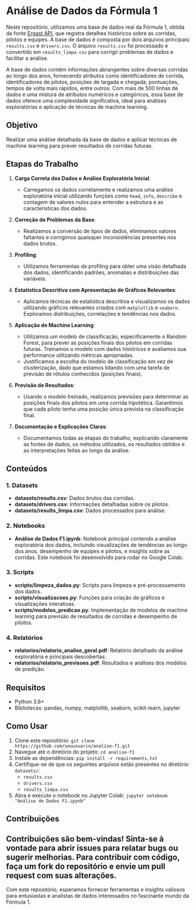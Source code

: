 # Análise de Dados da Fórmula 1

Neste repositório, utilizamos uma base de dados real da Fórmula 1, obtida da fonte [Ergast API](https://ergast.com/api/f1?limit=30&offset=60), que registra detalhes históricos sobre as corridas, pilotos e equipes. A base de dados é composta por dois arquivos principais: `results.csv` e `drivers.csv`. O arquivo `results.csv` foi processado e convertido em `results_limpa.csv` para corrigir problemas de dados e facilitar a análise.

A base de dados contém informações abrangentes sobre diversas corridas ao longo dos anos, fornecendo atributos como identificadores de corrida, identificadores de pilotos, posições de largada e chegada, pontuações, tempos de volta mais rápidos, entre outros. Com mais de 500 linhas de dados e uma mistura de atributos numéricos e categóricos, essa base de dados oferece uma complexidade significativa, ideal para análises exploratórias e aplicação de técnicas de machine learning.

## Objetivo

Realizar uma análise detalhada da base de dados e aplicar técnicas de machine learning para prever resultados de corridas futuras.

## Etapas do Trabalho

1. **Carga Correta dos Dados e Análise Exploratória Inicial**:
   - Carregamos os dados corretamente e realizamos uma análise exploratória inicial utilizando funções como `head`, `info`, `describe` e contagem de valores nulos para entender a estrutura e as características dos dados.

2. **Correção de Problemas da Base**:
   - Realizamos a conversão de tipos de dados, eliminamos valores faltantes e corrigimos quaisquer inconsistências presentes nos dados brutos.

3. **Profiling**:
   - Utilizamos ferramentas de profiling para obter uma visão detalhada dos dados, identificando padrões, anomalias e distribuições das variáveis.

4. **Estatística Descritiva com Apresentação de Gráficos Relevantes**:
   - Aplicamos técnicas de estatística descritiva e visualizamos os dados utilizando gráficos relevantes criados com `matplotlib` e `seaborn`. Exploramos distribuições, correlações e tendências nos dados.

5. **Aplicação de Machine Learning**:
   - Utilizamos um modelo de classificação, especificamente o Random Forest, para prever as posições finais dos pilotos em corridas futuras. Treinamos o modelo com dados históricos e avaliamos sua performance utilizando métricas apropriadas.
   - Justificamos a escolha do modelo de classificação em vez de clusterização, dado que estamos lidando com uma tarefa de previsão de rótulos conhecidos (posições finais).

6. **Previsão de Resultados**:
   - Usando o modelo treinado, realizamos previsões para determinar as posições finais dos pilotos em uma corrida hipotética. Garantimos que cada piloto tenha uma posição única prevista na classificação final.

7. **Documentação e Explicações Claras**:
   - Documentamos todas as etapas do trabalho, explicando claramente as fontes de dados, os métodos utilizados, os resultados obtidos e as interpretações feitas ao longo da análise.

## Conteúdos

### 1. Datasets
- **datasets/results.csv**: Dados brutos das corridas.
- **datasets/drivers.csv**: Informações detalhadas sobre os pilotos.
- **datasets/results_limpa.csv**: Dados processados para análise.

### 2. Notebooks
- **Análise de Dados F1.ipynb**: Notebook principal contendo a análise exploratória dos dados, incluindo visualizações de tendências ao longo dos anos, desempenho de equipes e pilotos, e insights sobre as corridas. Este notebook foi desenvolvido para rodar no Google Colab.

### 3. Scripts
- **scripts/limpeza_dados.py**: Scripts para limpeza e pré-processamento dos dados.
- **scripts/visualizacoes.py**: Funções para criação de gráficos e visualizações interativas.
- **scripts/modelos_predicao.py**: Implementação de modelos de machine learning para previsão de resultados de corridas e desempenho de pilotos.

### 4. Relatórios
- **relatorios/relatorio_analise_geral.pdf**: Relatório detalhado da análise exploratória e principais descobertas.
- **relatorios/relatorio_previsoes.pdf**: Resultados e análises dos modelos de predição.

## Requisitos
- Python 3.8+
- Bibliotecas: pandas, numpy, matplotlib, seaborn, scikit-learn, jupyter

## Como Usar
1. Clone este repositório: `git clone https://github.com/seuusuario/analise-f1.git`
2. Navegue até o diretório do projeto: `cd analise-f1`
3. Instale as dependências: `pip install -r requirements.txt`
4. Certifique-se de que os seguintes arquivos estão presentes no diretório `datasets/`:
   - `results.csv`
   - `drivers.csv`
   - `results_limpa.csv`
5. Abra e execute o notebook no Jupyter Colab: `jupyter notebook "Análise de Dados F1.ipynb"`

## Contribuições
Contribuições são bem-vindas! Sinta-se à vontade para abrir issues para relatar bugs ou sugerir melhorias. Para contribuir com código, faça um fork do repositório e envie um pull request com suas alterações.
---

Com este repositório, esperamos fornecer ferramentas e insights valiosos para entusiastas e analistas de dados interessados no fascinante mundo da Fórmula 1.
